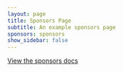 ```yaml
---
layout: page
title: Sponsors Page
subtitle: An example sponsors page
sponsors: sponsors
show_sidebar: false
---
```


[View the sponsors docs](/docs/sponsors/)
